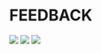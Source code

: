 # FEEDBACK

![](/feedback/feedback-1.png)
![](/feedback/feedback-2.png)
![](/feedback/feedback-3.png)
